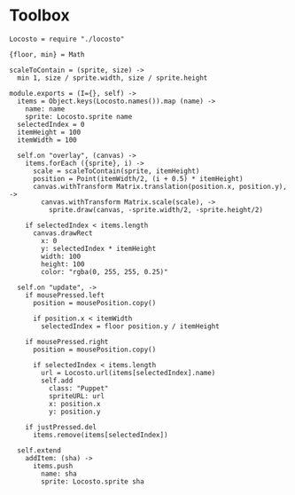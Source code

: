Toolbox
=======

    Locosto = require "./locosto"

    {floor, min} = Math

    scaleToContain = (sprite, size) ->
      min 1, size / sprite.width, size / sprite.height

    module.exports = (I={}, self) ->
      items = Object.keys(Locosto.names()).map (name) ->
        name: name
        sprite: Locosto.sprite name
      selectedIndex = 0
      itemHeight = 100
      itemWidth = 100

      self.on "overlay", (canvas) ->
        items.forEach ({sprite}, i) ->
          scale = scaleToContain(sprite, itemHeight)
          position = Point(itemWidth/2, (i + 0.5) * itemHeight)
          canvas.withTransform Matrix.translation(position.x, position.y), ->
            canvas.withTransform Matrix.scale(scale), ->
              sprite.draw(canvas, -sprite.width/2, -sprite.height/2)

        if selectedIndex < items.length
          canvas.drawRect
            x: 0
            y: selectedIndex * itemHeight
            width: 100
            height: 100
            color: "rgba(0, 255, 255, 0.25)"

      self.on "update", ->
        if mousePressed.left
          position = mousePosition.copy()

          if position.x < itemWidth
            selectedIndex = floor position.y / itemHeight

        if mousePressed.right
          position = mousePosition.copy()

          if selectedIndex < items.length
            url = Locosto.url(items[selectedIndex].name)
            self.add
              class: "Puppet"
              spriteURL: url
              x: position.x
              y: position.y

        if justPressed.del
          items.remove(items[selectedIndex])

      self.extend
        addItem: (sha) ->
          items.push
            name: sha
            sprite: Locosto.sprite sha
